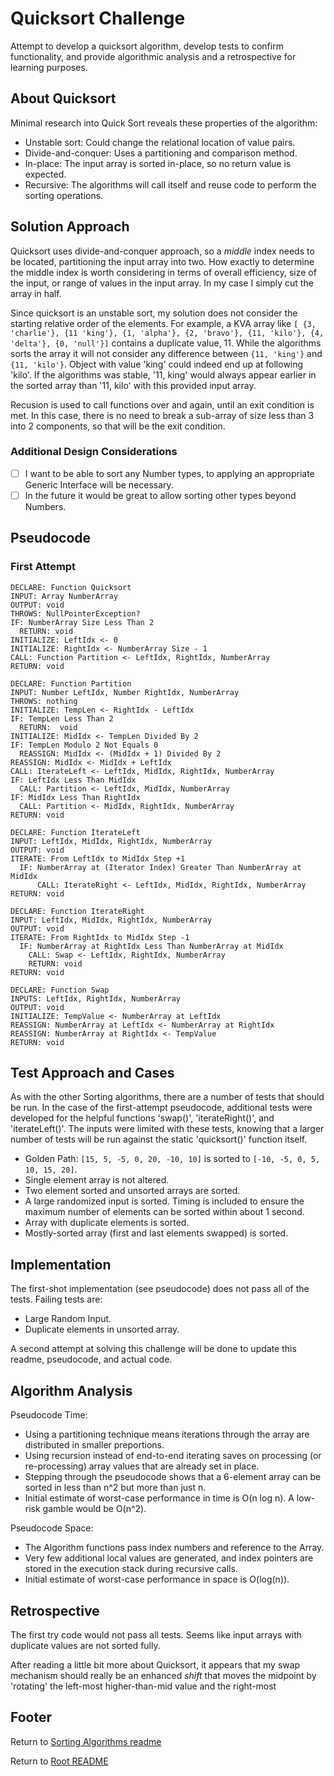 # Quicksort Challenge

Attempt to develop a quicksort algorithm, develop tests to confirm functionality, and provide algorithmic analysis and a retrospective for learning purposes.

## About Quicksort

Minimal research into Quick Sort reveals these properties of the algorithm:

- Unstable sort: Could change the relational location of value pairs.
- Divide-and-conquer: Uses a partitioning and comparison method.
- In-place: The input array is sorted in-place, so no return value is expected.
- Recursive: The algorithms will call itself and reuse code to perform the sorting operations.

## Solution Approach

Quicksort uses divide-and-conquer approach, so a _middle_ index needs to be located, partitioning the input array into two. How exactly to determine the middle index is worth considering in terms of overall efficiency, size of the input, or range of values in the input array. In my case I simply cut the array in half.

Since quicksort is an unstable sort, my solution does not consider the starting relative order of the elements. For example, a KVA array like `[ {3, 'charlie'}, {11 'king'}, {1, 'alpha'}, {2, 'bravo'}, {11, 'kilo'}, {4, 'delta'}, {0, 'null'}]` contains a duplicate value, 11. While the algorithms sorts the array it will not consider any difference between `{11, 'king'}` and `{11, 'kilo'}`. Object with value 'king' could indeed end up at following 'kilo'. If the algorithms was stable, '11, king' would always appear earlier in the sorted array than '11, kilo' with this provided input array.

Recusion is used to call functions over and again, until an exit condition is met. In this case, there is no need to break a sub-array of size less than 3 into 2 components, so that will be the exit condition.

### Additional Design Considerations

- [ ] I want to be able to sort any Number types, to applying an appropriate Generic Interface will be necessary.
- [ ] In the future it would be great to allow sorting other types beyond Numbers.

## Pseudocode

### First Attempt

```text
DECLARE: Function Quicksort
INPUT: Array NumberArray
OUTPUT: void
THROWS: NullPointerException?
IF: NumberArray Size Less Than 2
  RETURN: void
INITIALIZE: LeftIdx <- 0
INITIALIZE: RightIdx <- NumberArray Size - 1
CALL: Function Partition <- LeftIdx, RightIdx, NumberArray
RETURN: void

DECLARE: Function Partition
INPUT: Number LeftIdx, Number RightIdx, NumberArray
THROWS: nothing
INITIALIZE: TempLen <- RightIdx - LeftIdx
IF: TempLen Less Than 2
  RETURN:  void
INITIALIZE: MidIdx <- TempLen Divided By 2
IF: TempLen Modulo 2 Not Equals 0
  REASSIGN: MidIdx <- (MidIdx + 1) Divided By 2
REASSIGN: MidIdx <- MidIdx + LeftIdx
CALL: IterateLeft <- LeftIdx, MidIdx, RightIdx, NumberArray
IF: LeftIdx Less Than MidIdx
  CALL: Partition <- LeftIdx, MidIdx, NumberArray
IF: MidIdx Less Than RightIdx
  CALL: Partition <- MidIdx, RightIdx, NumberArray
RETURN: void

DECLARE: Function IterateLeft
INPUT: LeftIdx, MidIdx, RightIdx, NumberArray
OUTPUT: void
ITERATE: From LeftIdx to MidIdx Step +1
  IF: NumberArray at (Iterator Index) Greater Than NumberArray at MidIdx
      CALL: IterateRight <- LeftIdx, MidIdx, RightIdx, NumberArray
RETURN: void

DECLARE: Function IterateRight
INPUT: LeftIdx, MidIdx, RightIdx, NumberArray
OUTPUT: void
ITERATE: From RightIdx to MidIdx Step -1
  IF: NumberArray at RightIdx Less Than NumberArray at MidIdx
    CALL: Swap <- LeftIdx, RightIdx, NumberArray
    RETURN: void
RETURN: void

DECLARE: Function Swap
INPUTS: LeftIdx, RightIdx, NumberArray
OUTPUT: void
INITIALIZE: TempValue <- NumberArray at LeftIdx
REASSIGN: NumberArray at LeftIdx <- NumberArray at RightIdx
REASSIGN: NumberArray at RightIdx <- TempValue
RETURN: void
```

## Test Approach and Cases

As with the other Sorting algorithms, there are a number of tests that should be run. In the case of the first-attempt pseudocode, additional tests were developed for the helpful functions 'swap()', 'iterateRight()', and 'iterateLeft()'. The inputs were limited with these tests, knowing that a larger number of tests will be run against the static 'quicksort()' function itself.

- Golden Path: `[15, 5, -5, 0, 20, -10, 10]` is sorted to `[-10, -5, 0, 5, 10, 15, 20]`.
- Single element array is not altered.
- Two element sorted and unsorted arrays are sorted.
- A large randomized input is sorted. Timing is included to ensure the maximum number of elements can be sorted within about 1 second.
- Array with duplicate elements is sorted.
- Mostly-sorted array (first and last elements swapped) is sorted.

## Implementation

The first-shot implementation (see pseudocode) does not pass all of the tests. Failing tests are:

- Large Random Input.
- Duplicate elements in unsorted array.

A second attempt at solving this challenge will be done to update this readme, pseudocode, and actual code.

## Algorithm Analysis

Pseudocode Time:

- Using a partitioning technique means iterations through the array are distributed in smaller preportions.
- Using recursion instead of end-to-end iterating saves on processing (or re-processing) array values that are already set in place.
- Stepping through the pseudocode shows that a 6-element array can be sorted in less than n^2 but more than just n.
- Initial estimate of worst-case performance in time is O(n log n). A low-risk gamble would be O(n^2).

Pseudocode Space:

- The Algorithm functions pass index numbers and reference to the Array.
- Very few additional local values are generated, and index pointers are stored in the execution stack during recursive calls.
- Initial estimate of worst-case performance in space is O(log(n)).

## Retrospective

The first try code would not pass all tests. Seems like input arrays with duplicate values are not sorted fully.

After reading a little bit more about Quicksort, it appears that my swap mechanism should really be an enhanced _shift_ that moves the midpoint by 'rotating' the left-most higher-than-mid value and the right-most

## Footer

Return to [Sorting Algorithms readme](./readme-sortingAlgorithms.md)

Return to [Root README](../README.md)
